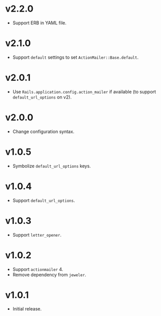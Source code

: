 # v2.2.0

- Support ERB in YAML file.

# v2.1.0

- Support `default` settings to set `ActionMailer::Base.default`.

# v2.0.1

- Use `Rails.application.config.action_mailer` if available (to support `default_url_options` on v2).

# v2.0.0

- Change configuration syntax.

# v1.0.5

- Symbolize `default_url_options` keys.

# v1.0.4

- Support `default_url_options`.

# v1.0.3

- Support `letter_opener`.

# v1.0.2

- Support `actionmailer` 4.
- Remove dependency from `jeweler`.

# v1.0.1

- Initial release.
